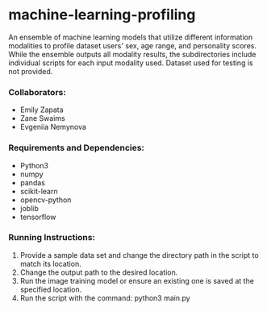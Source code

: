 # machine-learning-profiling
An ensemble of machine learning models that utilize different information modalities to profile dataset users' sex, age range, and personality scores. While the ensemble outputs all modality results, the subdirectories include individual scripts for each input modality used. Dataset used for testing is not provided.

### Collaborators:
- Emily Zapata
- Zane Swaims
- Evgeniia Nemynova

### Requirements and Dependencies:
- Python3
- numpy
- pandas
- scikit-learn
- opencv-python
- joblib
- tensorflow

### Running Instructions:
1) Provide a sample data set and change the directory path in the script to match its location.
2) Change the output path to the desired location.
3) Run the image training model or ensure an existing one is saved at the specified location.
4) Run the script with the command: python3 main.py

